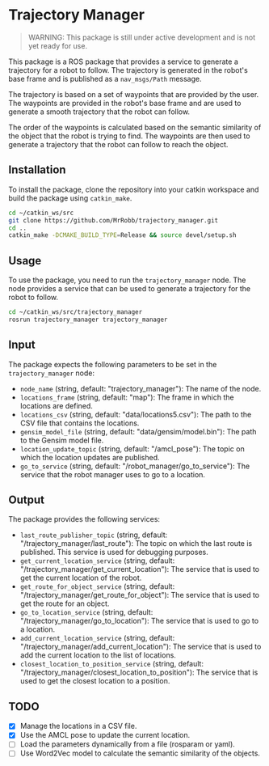 # Trajectory Manager

> WARNING: This package is still under active development and is not yet ready for use.

This package is a ROS package that provides a service to generate a trajectory for a robot to follow. The trajectory is generated in the robot's base frame and is published as a `nav_msgs/Path` message.

The trajectory is based on a set of waypoints that are provided by the user. The waypoints are provided in the robot's base frame and are used to generate a smooth trajectory that the robot can follow.

The order of the waypoints is calculated based on the semantic similarity of the object that the robot is trying to find. The waypoints are then used to generate a trajectory that the robot can follow to reach the object.


## Installation

To install the package, clone the repository into your catkin workspace and build the package using `catkin_make`.

```bash
cd ~/catkin_ws/src
git clone https://github.com/MrRobb/trajectory_manager.git
cd ..
catkin_make -DCMAKE_BUILD_TYPE=Release && source devel/setup.sh
```

## Usage

To use the package, you need to run the `trajectory_manager` node. The node provides a service that can be used to generate a trajectory for the robot to follow.

```bash
cd ~/catkin_ws/src/trajectory_manager
rosrun trajectory_manager trajectory_manager
```

## Input

The package expects the following parameters to be set in the `trajectory_manager` node:

- `node_name` (string, default: "trajectory_manager"): The name of the node.
- `locations_frame` (string, default: "map"): The frame in which the locations are defined.
- `locations_csv` (string, default: "data/locations5.csv"): The path to the CSV file that contains the locations.
- `gensim_model_file` (string, default: "data/gensim/model.bin"): The path to the Gensim model file.
- `location_update_topic` (string, default: "/amcl_pose"): The topic on which the location updates are published.
- `go_to_service` (string, default: "/robot_manager/go_to_service"): The service that the robot manager uses to go to a location.

## Output

The package provides the following services:

- `last_route_publisher_topic` (string, default: "/trajectory_manager/last_route"): The topic on which the last route is published. This service is used for debugging purposes.
- `get_current_location_service` (string, default: "/trajectory_manager/get_current_location"): The service that is used to get the current location of the robot.
- `get_route_for_object_service` (string, default: "/trajectory_manager/get_route_for_object"): The service that is used to get the route for an object.
- `go_to_location_service` (string, default: "/trajectory_manager/go_to_location"): The service that is used to go to a location.
- `add_current_location_service` (string, default: "/trajectory_manager/add_current_location"): The service that is used to add the current location to the list of locations.
- `closest_location_to_position_service` (string, default: "/trajectory_manager/closest_location_to_position"): The service that is used to get the closest location to a position.

## TODO

- [x] Manage the locations in a CSV file.
- [x] Use the AMCL pose to update the current location.
- [ ] Load the parameters dynamically from a file (rosparam or yaml).
- [ ] Use Word2Vec model to calculate the semantic similarity of the objects.
